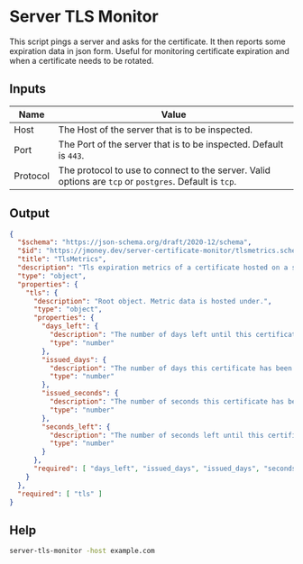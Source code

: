 # Server TLS Monitor

This script pings a server and asks for the certificate.  It then reports some expiration data in json form.  Useful
for monitoring certificate expiration and when a certificate needs to be rotated.

## Inputs

| Name     | Value                                                                                                   |
|----------|---------------------------------------------------------------------------------------------------------|
| Host     | The Host of the server that is to be inspected.                                                         |
| Port     | The Port of the server that is to be inspected. Default is `443`.                                       |
| Protocol | The protocol to use to connect to the server.  Valid options are `tcp` or `postgres`. Default is `tcp`. |

## Output

```json
{
  "$schema": "https://json-schema.org/draft/2020-12/schema",
  "$id": "https://jmoney.dev/server-certificate-monitor/tlsmetrics.schema.json",
  "title": "TlsMetrics",
  "description": "Tls expiration metrics of a certificate hosted on a server.",
  "type": "object",
  "properties": {
    "tls": {
      "description": "Root object. Metric data is hosted under.",
      "type": "object",
      "properties": {
        "days_left": {
          "description": "The number of days left until this certificate expires.",
          "type": "number"
        },
        "issued_days": {
          "description": "The number of days this certificate has been issued for.",
          "type": "number"
        },
        "issued_seconds": {
          "description": "The number of seconds this certificate has been issued for.",
          "type": "number"
        },
        "seconds_left": {
          "description": "The number of seconds left until this certificate expires.",
          "type": "number"
        }
      },
      "required": [ "days_left", "issued_days", "issued_days", "seconds_left" ]
    }
  },
  "required": [ "tls" ]
}
```

## Help

```bash
server-tls-monitor -host example.com
```